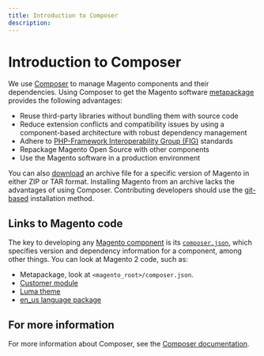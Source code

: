 ```yaml
---
title: Introduction to Composer
description:
---
```


# Introduction to Composer

We use [Composer](https://getcomposer.org/) to manage Magento components and their dependencies. Using Composer to get the Magento software [metapackage](https://glossary.magento.com/metapackage) provides the following advantages:

-  Reuse third-party libraries without bundling them with source code
-  Reduce extension conflicts and compatibility issues by using a component-based architecture with robust dependency management
-  Adhere to [PHP-Framework Interoperability Group (FIG)](https://www.php-fig.org/) standards
-  Repackage Magento Open Source with other components
-  Use the Magento software in a production environment

<InlineAlert variant="info" slots="text"/>

You can also [download](https://magento.com/tech-resources/download) an archive file for a specific version of Magento in either ZIP or TAR format. Installing Magento from an archive lacks the advantages of using Composer. Contributing developers should use the [git-based](https://developer.adobe.com/commerce/contributor/guides/install/) installation method.

## Links to Magento code

The key to developing any [Magento component](https://glossary.magento.com/magento-component) is its [`composer.json`](https://getcomposer.org/doc/04-schema.md), which specifies version and dependency information for a component, among other things. You can look at Magento 2 code, such as:

-  Metapackage, look at `<magento_root>/composer.json`.
-  [Customer module](https://github.com/magento/magento2/blob/2.4/app/code/Magento/Customer/composer.json)
-  [Luma theme](https://github.com/magento/magento2/blob/2.4/app/design/frontend/Magento/luma/composer.json)
-  [en_us language package](https://github.com/magento/magento2/blob/2.4/app/i18n/Magento/en_US/composer.json)

## For more information

For more information about Composer, see the [Composer documentation](https://getcomposer.org/doc/00-intro.md).
